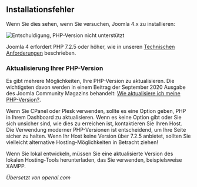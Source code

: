 <!-- Filename: J4.x:Unsupported_PHP_Version / Display title: Nicht unterstützte PHP-Version  -->

## Installationsfehler

Wenn Sie dies sehen, wenn Sie versuchen, Joomla 4.x zu installieren:

![Entschuldigung, PHP-Version nicht unterstützt](../../../en/images/problems/problems-unsupported-php-version.jpg "Entschuldigung. Ihre PHP-Version wird nicht unterstützt")

Joomla 4 erfordert PHP 7.2.5 oder höher, wie in unseren
<a href="https://manual.joomla.org/docs/next/get-started/technical-requirements/"
rel="noreferrer noopener">Technischen Anforderungen</a> beschrieben.

### Aktualisierung Ihrer PHP-Version

Es gibt mehrere Möglichkeiten, Ihre PHP-Version zu aktualisieren. Die wichtigsten davon werden in einem Beitrag der September 2020 Ausgabe des Joomla Community Magazins behandelt: <a
href="https://magazine.joomla.org/all-issues/september-2020/how-do-i-update-my-php-version"
rel="noreferrer noopener">Wie aktualisiere ich meine PHP-Version?</a>.

Wenn Sie CPanel oder Plesk verwenden, sollte es eine Option geben, PHP in Ihrem Dashboard zu aktualisieren. Wenn es keine Option gibt oder Sie sich unsicher sind, wie dies zu erreichen ist, kontaktieren Sie Ihren Host. Die Verwendung moderner PHP-Versionen ist entscheidend, um Ihre Seite sicher zu halten. Wenn Ihr Host keine Version über 7.2.5 anbietet, sollten Sie vielleicht alternative Hosting-Möglichkeiten in Betracht ziehen!

Wenn Sie lokal entwickeln, müssen Sie eine aktualisierte Version des lokalen Hosting-Tools herunterladen, das Sie verwenden, beispielsweise XAMPP.

*Übersetzt von openai.com*

